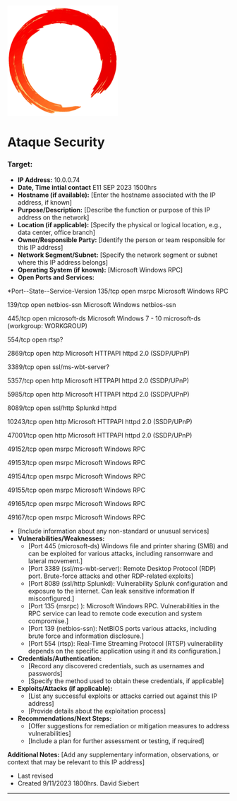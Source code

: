 <img src="../assets/ring.png" width="250">

# Ataque Security

### Target:

- **IP Address:** 10.0.0.74
- **Date, Time intial contact** E11 SEP 2023 1500hrs
- **Hostname (if available):** [Enter the hostname associated with the IP address, if known]
- **Purpose/Description:** [Describe the function or purpose of this IP address on the network]
- **Location (if applicable):** [Specify the physical or logical location, e.g., data center, office branch]
- **Owner/Responsible Party:** [Identify the person or team responsible for this IP address]
- **Network Segment/Subnet:** [Specify the network segment or subnet where this IP address belongs]
- **Operating System (if known):** [Microsoft Windows RPC]
- **Open Ports and Services:**




*Port--State--Service-Version
135/tcp   open  msrpc              Microsoft Windows RPC

139/tcp   open  netbios-ssn        Microsoft Windows netbios-ssn

445/tcp   open  microsoft-ds       Microsoft Windows 7 - 10 microsoft-ds (workgroup: WORKGROUP)

554/tcp   open  rtsp?

2869/tcp  open  http               Microsoft HTTPAPI httpd 2.0 (SSDP/UPnP)

3389/tcp  open  ssl/ms-wbt-server?

5357/tcp  open  http               Microsoft HTTPAPI httpd 2.0 (SSDP/UPnP)

5985/tcp  open  http               Microsoft HTTPAPI httpd 2.0 (SSDP/UPnP)

8089/tcp  open  ssl/http           Splunkd httpd

10243/tcp open  http               Microsoft HTTPAPI httpd 2.0 (SSDP/UPnP)

47001/tcp open  http               Microsoft HTTPAPI httpd 2.0 (SSDP/UPnP)

49152/tcp open  msrpc              Microsoft Windows RPC

49153/tcp open  msrpc              Microsoft Windows RPC

49154/tcp open  msrpc              Microsoft Windows RPC

49155/tcp open  msrpc              Microsoft Windows RPC

49165/tcp open  msrpc              Microsoft Windows RPC

49167/tcp open  msrpc              Microsoft Windows RPC

- [Include information about any non-standard or unusual services]
- **Vulnerabilities/Weaknesses:**
  - [Port 445 (microsoft-ds) Windows file and printer sharing (SMB) and can be exploited for various attacks, including ransomware and lateral movement.]
  - [Port 3389 (ssl/ms-wbt-server): Remote Desktop Protocol (RDP) port. Brute-force attacks and other RDP-related exploits]
  - [Port 8089 (ssl/http Splunkd): Vulnerability Splunk configuration and exposure to the internet. Can leak sensitive information If misconfigured.]
  - [Port 135 (msrpc) ): Microsoft Windows RPC. Vulnerabilities in the RPC service can lead to remote code execution and system compromise.]
  - [Port 139 (netbios-ssn): NetBIOS ports various attacks, including brute force and information disclosure.]
  - [Port 554 (rtsp): Real-Time Streaming Protocol (RTSP) vulnerability depends on the specific application using it and its configuration.]
- **Credentials/Authentication:**
  - [Record any discovered credentials, such as usernames and passwords]
  - [Specify the method used to obtain these credentials, if applicable]
- **Exploits/Attacks (if applicable):**
  - [List any successful exploits or attacks carried out against this IP address]
  - [Provide details about the exploitation process]
- **Recommendations/Next Steps:**
  - [Offer suggestions for remediation or mitigation measures to address vulnerabilities]
  - [Include a plan for further assessment or testing, if required]

**Additional Notes:**
[Add any supplementary information, observations, or context that may be relevant to this IP address]

- Last revised
- Created 9/11/2023 1800hrs. David Siebert

---
